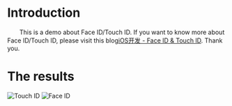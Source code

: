 # Introduction
&emsp;&emsp;This is a demo about Face ID/Touch ID. If you want to know more about Face ID/Touch ID, please visit this blog[iOS开发 - Face ID & Touch ID](http://cloverkim.com/ios_faceid-touchid.html). Thank you.

# The results
![](https://ws1.sinaimg.cn/large/749c46aagy1fx7k6vlb9yg20op0dwe81.jpg 'Touch ID')
![](https://ws1.sinaimg.cn/large/749c46aagy1fx7k1sjb6ag20op0dwb29.jpg 'Face ID')
